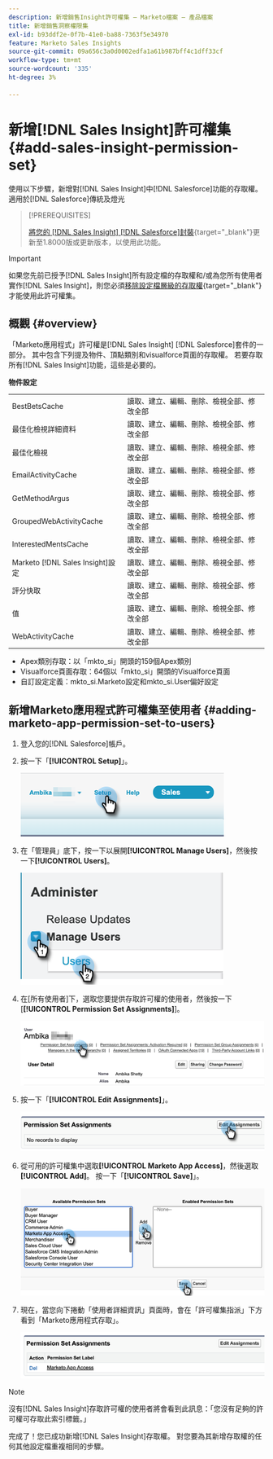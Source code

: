 ```yaml
---
description: 新增銷售Insight許可權集 — Marketo檔案 — 產品檔案
title: 新增銷售洞察權限集
exl-id: b93ddf2e-0f7b-41e0-ba88-7363f5e34970
feature: Marketo Sales Insights
source-git-commit: 09a656c3a0d0002edfa1a61b987bff4c1dff33cf
workflow-type: tm+mt
source-wordcount: '335'
ht-degree: 3%

---
```


# 新增[!DNL Sales Insight]許可權集 {#add-sales-insight-permission-set}

使用以下步驟，新增對[!DNL Sales Insight]中[!DNL Salesforce]功能的存取權。 適用於[!DNL Salesforce]傳統及燈光

>[!PREREQUISITES]
>
>[將您的 [!DNL Sales Insight] [!DNL Salesforce]封裝](/help/marketo/product-docs/marketo-sales-insight/msi-for-salesforce/upgrading/upgrading-your-msi-package.md){target="_blank"}更新至1.8000版或更新版本，以使用此功能。

>[!IMPORTANT]
>
>如果您先前已授予[!DNL Sales Insight]所有設定檔的存取權和/或為您所有使用者實作[!DNL Sales Insight]，則您必須[移除設定檔層級的存取權](/help/marketo/product-docs/marketo-sales-insight/msi-for-salesforce/configuration/remove-sales-insight-access.md){target="_blank"}才能使用此許可權集。

## 概觀 {#overview}

「Marketo應用程式」許可權是[!DNL Sales Insight] [!DNL Salesforce]套件的一部分。 其中包含下列提及物件、頂點類別和visualforce頁面的存取權。 若要存取所有[!DNL Sales Insight]功能，這些是必要的。

**物件設定**

<table>
 <tbody>
 <tr>
   <td>BestBetsCache</td>
   <td>讀取、建立、編輯、刪除、檢視全部、修改全部</td>
  </tr>
  <tr>
   <td>最佳化檢視詳細資料</td>
   <td>讀取、建立、編輯、刪除、檢視全部、修改全部</td>
  </tr>
  <tr>
   <td>最佳化檢視</td>
   <td>讀取、建立、編輯、刪除、檢視全部、修改全部</td>
  </tr>
  <tr>
   <td>EmailActivityCache</td>
   <td>讀取、建立、編輯、刪除、檢視全部、修改全部</td>
  </tr>
  <tr>
   <td>GetMethodArgus</td>
   <td>讀取、建立、編輯、刪除、檢視全部、修改全部</td>
  </tr>
  <tr>
   <td>GroupedWebActivityCache</td>
   <td>讀取、建立、編輯、刪除、檢視全部、修改全部</td>
  </tr>
  <tr>
   <td>InterestedMentsCache</td>
   <td>讀取、建立、編輯、刪除、檢視全部、修改全部</td>
  </tr>
  <tr>
   <td>Marketo [!DNL Sales Insight]設定</td>
   <td>讀取、建立、編輯、刪除、檢視全部、修改全部</td>
  </tr>
  <tr>
   <td>評分快取</td>
   <td>讀取、建立、編輯、刪除、檢視全部、修改全部</td>
  </tr>
  <tr>
   <td>值</td>
   <td>讀取、建立、編輯、刪除、檢視全部、修改全部</td>
  </tr>
  <tr>
   <td>WebActivityCache</td>
   <td>讀取、建立、編輯、刪除、檢視全部、修改全部</td>
  </tr>
 </tbody>
</table>

* Apex類別存取：以「mkto_si」開頭的159個Apex類別
* Visualforce頁面存取：64個以「mkto_si」開頭的Visualforce頁面
* 自訂設定定義：mkto_si.Marketo設定和mkto_si.User偏好設定

## 新增Marketo應用程式許可權集至使用者 {#adding-marketo-app-permission-set-to-users}

1. 登入您的[!DNL Salesforce]帳戶。

1. 按一下「**[!UICONTROL Setup]**」。

   ![](assets/add-sales-insight-permission-set-1.png)

1. 在「管理員」底下，按一下以展開&#x200B;**[!UICONTROL Manage Users]**，然後按一下&#x200B;**[!UICONTROL Users]**。

   ![](assets/add-sales-insight-permission-set-2.png)

1. 在[所有使用者]下，選取您要提供存取許可權的使用者，然後按一下[**[!UICONTROL Permission Set Assignments]**]。

   ![](assets/add-sales-insight-permission-set-3.png)

1. 按一下「**[!UICONTROL Edit Assignments]**」。

   ![](assets/add-sales-insight-permission-set-4.png)

1. 從可用的許可權集中選取&#x200B;**[!UICONTROL Marketo App Access]**，然後選取&#x200B;**[!UICONTROL Add]**。 按一下「**[!UICONTROL Save]**」。

   ![](assets/add-sales-insight-permission-set-5.png)

1. 現在，當您向下捲動「使用者詳細資訊」頁面時，會在「許可權集指派」下方看到「Marketo應用程式存取」。

   ![](assets/add-sales-insight-permission-set-6.png)

>[!NOTE]
>
>沒有[!DNL Sales Insight]存取許可權的使用者將會看到此訊息：「您沒有足夠的許可權可存取此索引標籤。」

完成了！您已成功新增[!DNL Sales Insight]存取權。 對您要為其新增存取權的任何其他設定檔重複相同的步驟。
